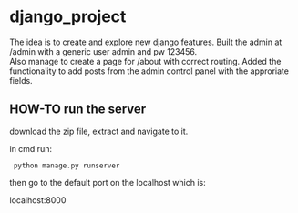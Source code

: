 # django_project
 The idea is to create and explore new django features.
 Built the admin at /admin with a generic user admin and pw 123456.  
 Also manage to create a page for /about with correct routing.
 Added the functionality to add posts from the admin control panel with the approriate fields.

 ## HOW-TO run the server
 download the zip file, extract and navigate to it.
 
 in cmd run:
 
     python manage.py runserver
 
 then go to the default port on the localhost which is:
 
  localhost:8000

